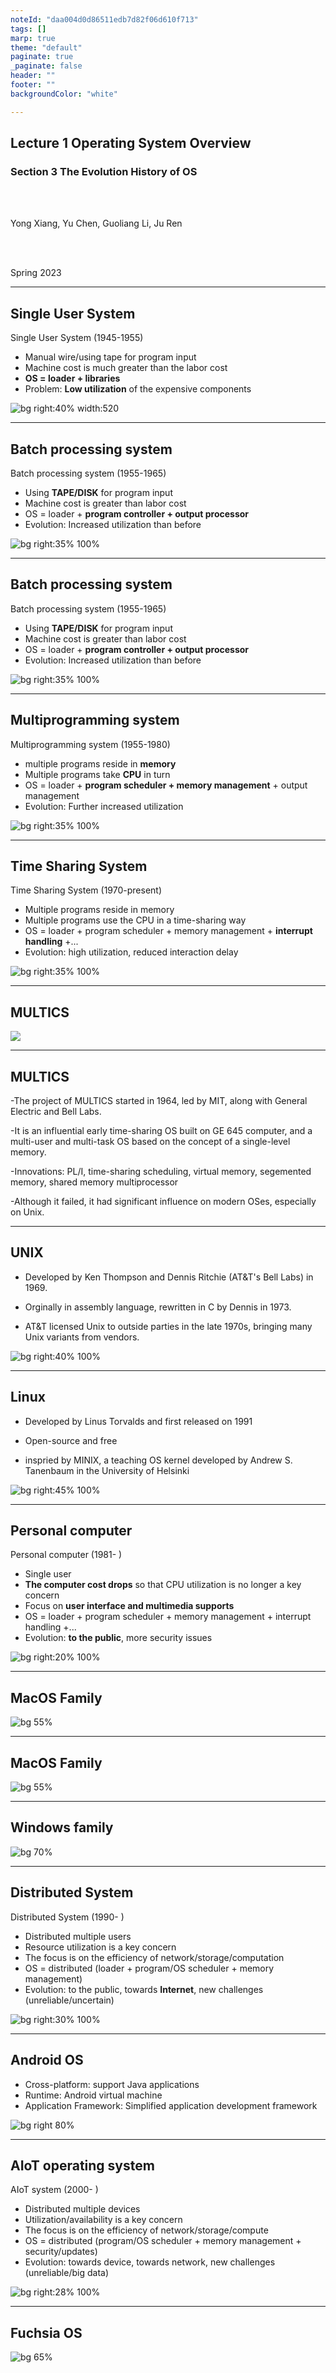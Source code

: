 ```yaml
---
noteId: "daa004d0d86511edb7d82f06d610f713"
tags: []
marp: true
theme: "default"
paginate: true
_paginate: false
header: ""
footer: ""
backgroundColor: "white"

---
```


<!-- theme: gaia -->
<!-- page_number: true -->
<!-- _class: lead -->

## Lecture 1 Operating System Overview

### Section 3 The Evolution History of OS 

<br>
<br>

Yong Xiang, Yu Chen, Guoliang Li, Ju Ren

<br>
<br>

Spring 2023

---

## Single User System

Single User System (1945-1955)

- Manual wire/using tape for program input
- Machine cost is much greater than the labor cost
- **OS = loader + libraries**
- Problem: **Low utilization** of the expensive components

![bg right:40% width:520](./figs/history-single-user-system.png)

---

## Batch processing system

Batch processing system (1955-1965)

- Using **TAPE/DISK** for program input
- Machine cost is greater than labor cost
- OS = loader + **program controller + output processor**
- Evolution: Increased utilization than before

![bg right:35% 100%](./figs/history-batch-processing.png)

---

## Batch processing system

Batch processing system (1955-1965)

- Using **TAPE/DISK** for program input
- Machine cost is greater than labor cost
- OS = loader + **program controller + output processor**
- Evolution: Increased utilization than before

![bg right:35% 100%](./figs/history-batch-process-graph.png)

---

## Multiprogramming system

Multiprogramming system (1955-1980)

- multiple programs reside in **memory**
- Multiple programs take **CPU** in turn
- OS = loader + **program scheduler + memory management** + output management
- Evolution: Further increased utilization

![bg right:35% 100%](./figs/history-multiprogramming.png)

---

## Time Sharing System

Time Sharing System (1970-present)
- Multiple programs reside in memory
- Multiple programs use the CPU in a time-sharing way
- OS = loader + program scheduler + memory management + **interrupt handling** +...
- Evolution: high utilization, reduced interaction delay 

![bg right:35% 100%](./figs/history-timesharing.png)

---
## MULTICS

![](./figs/history-multics.png)

---
## MULTICS

-The project of MULTICS started in 1964, led by MIT, along with General Electric and Bell Labs.

-It is an influential early time-sharing OS built on GE 645 computer, and a multi-user and multi-task OS based on the concept of a single-level memory.

-Innovations: PL/I, time-sharing scheduling, virtual memory, segemented memory, shared memory multiprocessor

-Although it failed, it had significant influence on modern OSes, especially on Unix.

---
## UNIX

- Developed by Ken Thompson and Dennis Ritchie (AT&T's Bell Labs) in 1969. 

- Orginally in  assembly language, rewritten in C by Dennis in 1973.

- AT&T licensed Unix to outside parties in the late 1970s, bringing many Unix variants from vendors.

![bg right:40% 100%](./figs/unix-family.png)


---
## Linux

- Developed by Linus Torvalds and first released on 1991

- Open-source and free

- inspried by MINIX, a teaching OS kernel developed by Andrew S. Tanenbaum in the University of Helsinki

![bg right:45% 100%](./figs/linux-family.png)

---
## Personal computer

Personal computer (1981- )
- Single user
- **The computer cost drops** so that CPU utilization is no longer a key concern
- Focus on **user interface and multimedia supports**
- OS = loader + program scheduler + memory management + interrupt handling +...
- Evolution: **to the public**, more security issues

![bg right:20% 100%](./figs/history-pc.png)

---
## MacOS Family

![bg 55%](./figs/macos-family.png)

---
## MacOS Family

![bg 55%](./figs/macos-family-history.png)

---
## Windows family

![bg 70%](./figs/windows-family.png)

---
## Distributed System

Distributed System (1990- )
- Distributed multiple users
- Resource utilization is a key concern
- The focus is on the efficiency of network/storage/computation
- OS = distributed (loader + program/OS scheduler + memory management)
- Evolution: to the public, towards **Internet**, new challenges (unreliable/uncertain)

![bg right:30% 100%](./figs/history-ds.png)

---
## Android OS
- Cross-platform: support Java applications
- Runtime: Android virtual machine
- Application Framework: Simplified application development framework


![bg right 80%](./figs/android-system-architecture.png)

---
## AIoT operating system

AIoT system (2000- )
- Distributed multiple devices
- Utilization/availability is a key concern
- The focus is on the efficiency of network/storage/compute 
- OS = distributed (program/OS scheduler + memory management + security/updates)
- Evolution: towards device, towards network, new challenges (unreliable/big data)


![bg right:28% 100%](./figs/history-aiot.png)

---
## Fuchsia OS

![bg 65%](./figs/fuchsia-os-intro.png)